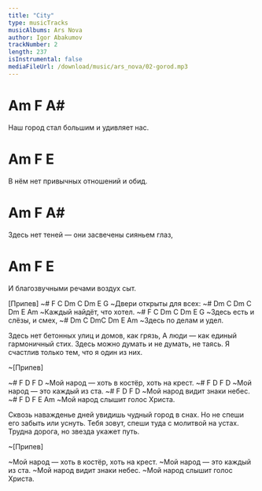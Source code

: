 ```yaml
---
title: "City"
type: musicTracks
musicAlbums: Ars Nova
author: Igor Abakumov
trackNumber: 2
length: 237
isInstrumental: false
mediaFileUrl: /download/music/ars_nova/02-gorod.mp3
---
```


#            Am           F         A#
Наш город стал большим и удивляет нас.
#              Am         F        E
В нём нет привычных отношений и обид.
#             Am           F       A#
Здесь нет теней — они засвечены сияньем глаз,
#         Am        F           E
И благозвучными речами воздух сыт.

[Припев]
~#  F C Dm  C Dm  E   G
~Двери открыты для всех:
~# Dm C   Dm C     Dm E Am
~Каждый найдёт, что хотел.
~#  F   C    Dm  C Dm  E   G
~Здесь есть и слёзы,  и смех,
~#  Dm   C  DmC  Dm E Am
~Здесь по делам и  удел.

Здесь нет бетонных улиц и домов, как грязь,
А люди — как единый гармоничный стих.
Здесь можно думать и не думать, не таясь.
Я счастлив только тем, что я один из них.

~[Припев]

~# F     D               F             D
~Мой народ — хоть в костёр, хоть на крест.
~# F     D         F          D
~Мой народ — это каждый из ста.
~# F     D          F      D
~Мой народ видит знаки небес.
~# F     D          F E       Am
~Мой народ слышит голос Христа.

Сквозь наважденье дней увидишь чудный город в снах.
Но не спеши его забыть или уснуть.
Тебя зовут, спеши туда с молитвой на устах.
Трудна дорога, но звезда укажет путь.

~[Припев]

~Мой народ — хоть в костёр, хоть на крест.
~Мой народ — это каждый из ста.
~Мой народ видит знаки небес.
~Мой народ слышит голос Христа.

